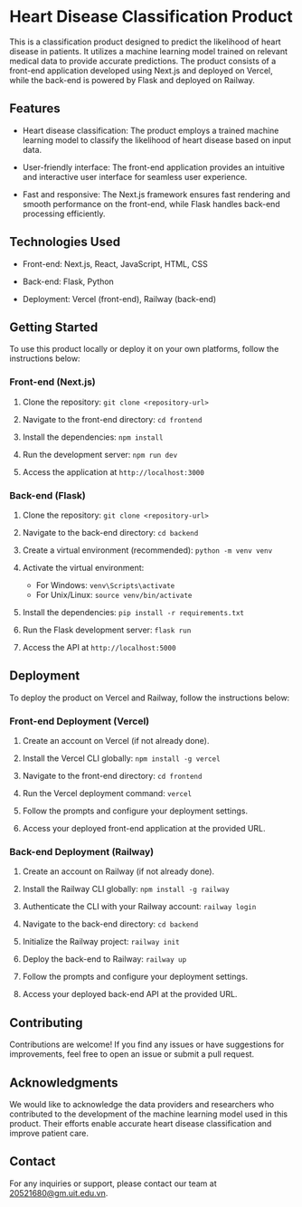 # Heart Disease Classification Product

This is a classification product designed to predict the likelihood of heart disease in patients. It utilizes a machine learning model trained on relevant medical data to provide accurate predictions. The product consists of a front-end application developed using Next.js and deployed on Vercel, while the back-end is powered by Flask and deployed on Railway.

## Features

- Heart disease classification: The product employs a trained machine learning model to classify the likelihood of heart disease based on input data.

- User-friendly interface: The front-end application provides an intuitive and interactive user interface for seamless user experience.

- Fast and responsive: The Next.js framework ensures fast rendering and smooth performance on the front-end, while Flask handles back-end processing efficiently.

## Technologies Used

- Front-end: Next.js, React, JavaScript, HTML, CSS

- Back-end: Flask, Python

- Deployment: Vercel (front-end), Railway (back-end)

## Getting Started

To use this product locally or deploy it on your own platforms, follow the instructions below:

### Front-end (Next.js)

1. Clone the repository: `git clone <repository-url>`

2. Navigate to the front-end directory: `cd frontend`

3. Install the dependencies: `npm install`

4. Run the development server: `npm run dev`

5. Access the application at `http://localhost:3000`

### Back-end (Flask)

1. Clone the repository: `git clone <repository-url>`

2. Navigate to the back-end directory: `cd backend`

3. Create a virtual environment (recommended): `python -m venv venv`

4. Activate the virtual environment:
   - For Windows: `venv\Scripts\activate`
   - For Unix/Linux: `source venv/bin/activate`

5. Install the dependencies: `pip install -r requirements.txt`

6. Run the Flask development server: `flask run`

7. Access the API at `http://localhost:5000`

## Deployment

To deploy the product on Vercel and Railway, follow the instructions below:

### Front-end Deployment (Vercel)

1. Create an account on Vercel (if not already done).

2. Install the Vercel CLI globally: `npm install -g vercel`

3. Navigate to the front-end directory: `cd frontend`

4. Run the Vercel deployment command: `vercel`

5. Follow the prompts and configure your deployment settings.

6. Access your deployed front-end application at the provided URL.

### Back-end Deployment (Railway)

1. Create an account on Railway (if not already done).

2. Install the Railway CLI globally: `npm install -g railway`

3. Authenticate the CLI with your Railway account: `railway login`

4. Navigate to the back-end directory: `cd backend`

5. Initialize the Railway project: `railway init`

6. Deploy the back-end to Railway: `railway up`

7. Follow the prompts and configure your deployment settings.

8. Access your deployed back-end API at the provided URL.

## Contributing

Contributions are welcome! If you find any issues or have suggestions for improvements, feel free to open an issue or submit a pull request.

## Acknowledgments

We would like to acknowledge the data providers and researchers who contributed to the development of the machine learning model used in this product. Their efforts enable accurate heart disease classification and improve patient care.

## Contact

For any inquiries or support, please contact our team at [20521680@gm.uit.edu.vn](mailto:20521680@gm.uit.edu.vn).
